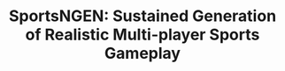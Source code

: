---
title: "SportsNGEN: Sustained Generation of Realistic Multi-player Sports Gameplay"
link: https://arxiv.org/abs/2403.12977 
year: "2024"
type: "Preprint"
authors: "Thorpe et al."
---